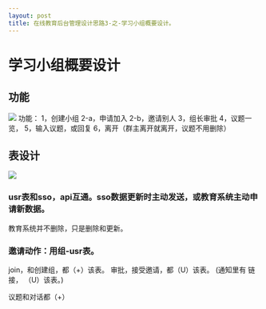 ```yaml
---
layout: post
title: 在线教育后台管理设计思路3-之-学习小组概要设计。
---
```





# 学习小组概要设计

## 功能
![](/docs/images/StudyGroup2.jpg)
功能：
1，创建小组
2-a，申请加入
2-b，邀请别人
3，组长审批
4，议题一览，
5，输入议题，或回复
6，离开（群主离开就离开，议题不用删除）

## 表设计
![](/docs/images/StudyGroup1.jpg)

### usr表和sso，api互通。sso数据更新时主动发送，或教育系统主动申请新数据。
教育系统并不删除，只是删除和更新。

### 邀请动作：用组-usr表。
join，和创建组，都（+）该表。
审批，接受邀请，都（U）该表。
(通知里有 链接， （U）该表。)


议题和对话都（+）

